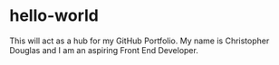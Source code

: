 # hello-world
This will act as a hub for my GitHub Portfolio. My name is Christopher Douglas and I am an aspiring Front End Developer.
